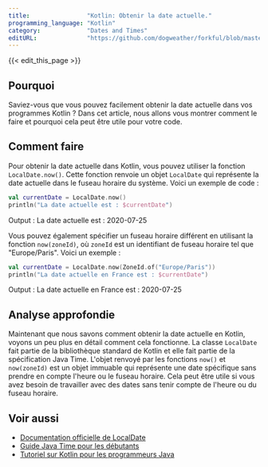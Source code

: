 ```yaml
---
title:                "Kotlin: Obtenir la date actuelle."
programming_language: "Kotlin"
category:             "Dates and Times"
editURL:              "https://github.com/dogweather/forkful/blob/master/content/fr/kotlin/getting-the-current-date.md"
---
```


{{< edit_this_page >}}

## Pourquoi 

Saviez-vous que vous pouvez facilement obtenir la date actuelle dans vos programmes Kotlin ? Dans cet article, nous allons vous montrer comment le faire et pourquoi cela peut être utile pour votre code.

## Comment faire 

Pour obtenir la date actuelle dans Kotlin, vous pouvez utiliser la fonction `LocalDate.now()`. Cette fonction renvoie un objet `LocalDate` qui représente la date actuelle dans le fuseau horaire du système. Voici un exemple de code :

```Kotlin
val currentDate = LocalDate.now()
println("La date actuelle est : $currentDate")
```

Output : La date actuelle est : 2020-07-25

Vous pouvez également spécifier un fuseau horaire différent en utilisant la fonction `now(zoneId)`, où `zoneId` est un identifiant de fuseau horaire tel que "Europe/Paris". Voici un exemple :

```Kotlin
val currentDate = LocalDate.now(ZoneId.of("Europe/Paris"))
println("La date actuelle en France est : $currentDate")
```

Output : La date actuelle en France est : 2020-07-25

## Analyse approfondie 

Maintenant que nous savons comment obtenir la date actuelle en Kotlin, voyons un peu plus en détail comment cela fonctionne. La classe `LocalDate` fait partie de la bibliothèque standard de Kotlin et elle fait partie de la spécification Java Time. L'objet renvoyé par les fonctions `now()` et `now(zoneId)` est un objet immuable qui représente une date spécifique sans prendre en compte l'heure ou le fuseau horaire. Cela peut être utile si vous avez besoin de travailler avec des dates sans tenir compte de l'heure ou du fuseau horaire.

## Voir aussi 

- [Documentation officielle de LocalDate](https://kotlinlang.org/api/latest/jvm/stdlib/kotlin.time/-local-date/)
- [Guide Java Time pour les débutants](https://www.baeldung.com/java-time)
- [Tutoriel sur Kotlin pour les programmeurs Java](https://kotlinlang.org/docs/tutorials/kotlin-for-java-programmers.html)